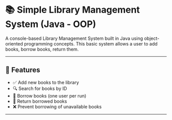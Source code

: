 # 📚 Simple Library Management System (Java - OOP)

A console-based Library Management System built in Java using object-oriented programming concepts.
This basic system allows a user to add books, borrow books, return them.

---

## 🚀 Features

- ✅ Add new books to the library
- 🔍 Search for books by ID
- 📖 Borrow books (one user per run)
- 🔁 Return borrowed books
- ❌ Prevent borrowing of unavailable books


---